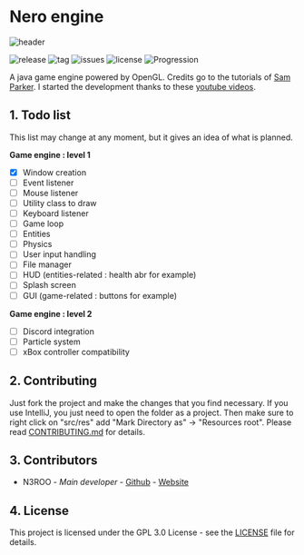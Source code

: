 # Nero engine
![header](https://n3roo.github.io/img/nero-engine-rect.png)

![release](https://img.shields.io/github/release/n3roo/nero-engine.svg) ![tag](https://img.shields.io/github/tag/n3roo/nero-engine.svg) ![issues](https://img.shields.io/github/issues/n3roo/nero-engine.svg) ![license](https://img.shields.io/github/license/n3roo/nero-engine.svg) ![Progression](https://img.shields.io/badge/Progression-0%25-red.svg)

A java game engine powered by OpenGL. Credits go to the tutorials of [Sam Parker](https://www.youtube.com/channel/UCW-0slcL8cidzwxwndpP9WQ).
I started the development thanks to these [youtube videos](https://www.youtube.com/watch?v=etNPl3Dk2XY&list=PL9a_05IxzbrctpcWdVyVaF9AO0vn4WD4J).

## 1. Todo list

This list may change at any moment, but it gives an idea of what is planned.

**Game engine : level 1**
- [x] Window creation
- [ ] Event listener
- [ ] Mouse listener
- [ ] Utility class to draw
- [ ] Keyboard listener
- [ ] Game loop
- [ ] Entities
- [ ] Physics
- [ ] User input handling
- [ ] File manager
- [ ] HUD (entities-related : health abr for example)
- [ ] Splash screen
- [ ] GUI (game-related : buttons for example)

**Game engine : level 2**
- [ ] Discord integration
- [ ] Particle system
- [ ] xBox controller compatibility

## 2. Contributing

Just fork the project and make the changes that you find necessary. If you use IntelliJ, you just need to open the folder
as a project. Then make sure to right click on "src/res" add "Mark Directory as" -> "Resources root".
Please read [CONTRIBUTING.md](CONTRIBUTING.md) for details.

## 3. Contributors
- N3ROO - *Main developer* - [Github](https://github.com/N3ROO) - [Website](https://n3roo.github.io/)

## 4. License
This project is licensed under the GPL 3.0 License - see the [LICENSE](LICENSE) file for details.
